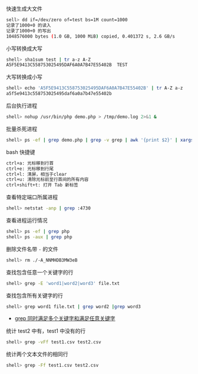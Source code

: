 快速生成大文件

```sh
sell> dd if=/dev/zero of=test bs=1M count=1000
记录了1000+0 的读入
记录了1000+0 的写出
1048576000 bytes (1.0 GB, 1000 MiB) copied, 0.401372 s, 2.6 GB/s
```

小写转换成大写

```sh
shell> sha1sum test | tr a-z A-Z
A5F5E9413C558753025495DAF6A0A7B47E55402B  TEST
```

大写转换成小写

```sh
shell> echo 'A5F5E9413C558753025495DAF6A0A7B47E55402B' | tr A-Z a-z
a5f5e9413c558753025495daf6a0a7b47e55402b
```

后台执行进程

```sh
shell> nohup /usr/bin/php demo.php > /tmp/demo.log 2>&1 &
```

批量杀死进程

```sh
shell> ps -ef | grep demo.php | grep -v grep | awk '{print $2}' | xargs kill -9
```

bash 快捷键

```sh
ctrl+a: 光标移到行首
ctrl+e: 光标移到行尾
ctrl+l: 清屏，相当于clear
ctrl+u: 清除光标前至行首间的所有内容
ctrl+shift+t: 打开 Tab 新标签
```

查看特定端口所属进程

```sh
shell> netstat -anp | grep :4730
```

查看进程运行情况

```sh
shell> ps -ef | grep php
shell> ps -aux | grep php
```

删除文件名带 `-` 的文件

```sh
shell> rm ./-A_NNMHDB3MW3eB
```

查找包含任意一个关键字的行

```sh
shell> grep -E 'word1|word2|word3' file.txt
```

查找包含所有关键字的行

```sh
shell> grep word1 file.txt | grep word2 |grep word3
```

- [grep 同时满足多个关键字和满足任意关键字](https://www.cnblogs.com/smallrookie/p/6102691.html)

统计 test2 中有，test1 中没有的行

```sh
shell> grep -vFf test1.csv test2.csv
```

统计两个文本文件的相同行

```sh
shell> grep -Ff test1.csv test2.csv
```

